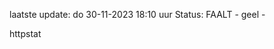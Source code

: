 laatste update: 
do 30-11-2023 18:10   uur 
Status: FAALT - geel - 
<div class="service Y">httpstat</div>